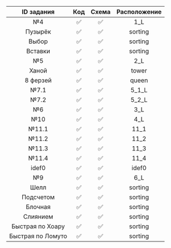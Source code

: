 
| ID задания | Код | Схема | Расположение |
| :----: | :----: | :----: | :----: |
| №4 | ✅ | ✅ | 1_L |
| Пузырёк | ✅ | ✅ | sorting |
| Выбор | ✅ | ✅ | sorting |
| Вставки | ✅ | ✅ | sorting |
| №5 | ✅ | ✅ | 2_L |
| Ханой | ✅ | ✅ | tower |
| 8 ферзей | ✅ | ✅ | queen |
| №7.1 | ✅ | ✅ | 5_1_L |
| №7.2 | ✅ | ✅ | 5_2_L |
| №6 | ✅ | ✅ | 3_L |
| №10 | ✅ | ✅ | 4_L |
| №11.1 | ✅ | ✅ | 11_1 |
| №11.2 | ✅ | ✅ | 11_2 |
| №11.3 | ✅ | ✅ | 11_3 |
| №11.4 | ✅ | ✅ | 11_4 |
| idef0 | ✅ | ✅ | idef0 |
| №9 | ✅ | ✅ | 6_L |
| Шелл | ✅ | ✅ | sorting |
| Подсчетом | ✅ | ✅ | sorting |
| Блочная | ✅ | ✅ | sorting |
| Слиянием | ✅ | ✅ | sorting |
| Быстрая по Хоару | ✅ | ✅ | sorting |
| Быстрая по Ломуто | ✅ | ✅ | sorting |
